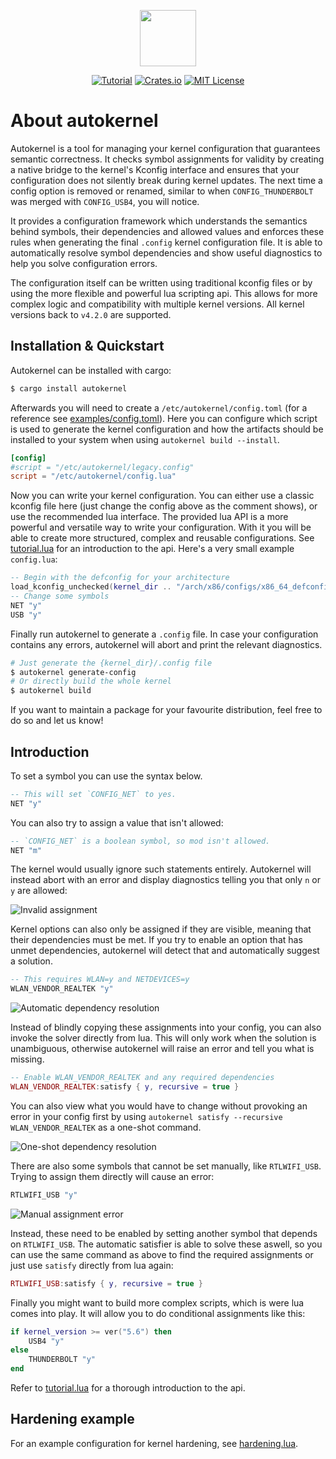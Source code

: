 <p align="center"><img width="auto" height="90" src="https://user-images.githubusercontent.com/31919558/201540026-7b9281f5-0f1b-4d7a-8b69-4480b1e467d3.png"></p>

<div align="center">

[![Tutorial](https://img.shields.io/badge/API-Tutorial-informational.svg)](https://github.com/oddlama/autokernel/blob/main/examples/tutorial.lua)
[![Crates.io](https://img.shields.io/crates/v/autokernel.svg)](https://crates.io/crates/autokernel)
[![MIT License](https://img.shields.io/badge/license-MIT-informational.svg)](./LICENSE)

</div>

# About autokernel

Autokernel is a tool for managing your kernel configuration that guarantees semantic correctness.
It checks symbol assignments for validity by creating a native bridge to the kernel's
Kconfig interface and ensures that your configuration does not silently break during kernel updates.
The next time a config option is removed or renamed, similar to when `CONFIG_THUNDERBOLT` was merged
with `CONFIG_USB4`, you will notice.

It provides a configuration framework which understands the semantics behind symbols,
their dependencies and allowed values and enforces these rules when generating the final
`.config` kernel configuration file. It is able to automatically resolve symbol dependencies
and show useful diagnostics to help you solve configuration errors.

The configuration itself can be written using traditional kconfig files
or by using the more flexible and powerful lua scripting api. This allows for more complex logic
and compatibility with multiple kernel versions. All kernel versions back to `v4.2.0` are supported.

## Installation \& Quickstart

Autokernel can be installed with cargo:

```bash
$ cargo install autokernel
```

Afterwards you will need to create a `/etc/autokernel/config.toml` (for a reference see [examples/config.toml](https://github.com/oddlama/autokernel/blob/main/examples/config.toml)).
Here you can configure which script is used to generate the kernel configuration and how the artifacts
should be installed to your system when using `autokernel build --install`.

```toml
[config]
#script = "/etc/autokernel/legacy.config"
script = "/etc/autokernel/config.lua"
```

Now you can write your kernel configuration. You can either use a classic kconfig file here
(just change the config above as the comment shows), or use the recommended lua interface.
The provided lua API is a more powerful and versatile way to write your configuration.
With it you will be able to create more structured, complex and reusable configurations.
See [tutorial.lua](examples/tutorial.lua) for an introduction to the api. Here's a very small
example `config.lua`:

```lua
-- Begin with the defconfig for your architecture
load_kconfig_unchecked(kernel_dir .. "/arch/x86/configs/x86_64_defconfig")
-- Change some symbols
NET "y"
USB "y"
```

Finally run autokernel to generate a `.config` file. In case your configuration contains any errors,
autokernel will abort and print the relevant diagnostics.

```bash
# Just generate the {kernel_dir}/.config file
$ autokernel generate-config
# Or directly build the whole kernel
$ autokernel build
```

If you want to maintain a package for your favourite distribution, feel free to do so and let us know!

## Introduction

To set a symbol you can use the syntax below.

```lua
-- This will set `CONFIG_NET` to yes.
NET "y"
```

You can also try to assign a value that isn't allowed:

```lua
-- `CONFIG_NET` is a boolean symbol, so mod isn't allowed.
NET "m"
```

The kernel would usually ignore such statements entirely. Autokernel will instead
abort with an error and display diagnostics telling you that only `n` or `y` are allowed:

![Invalid assignment](https://user-images.githubusercontent.com/31919558/201546052-5c65b680-f722-43f5-b563-80cd6c2ced7f.png)

Kernel options can also only be assigned if they are visible, meaning that their
dependencies must be met. If you try to enable an option that has unmet dependencies,
autokernel will detect that and automatically suggest a solution.

```lua
-- This requires WLAN=y and NETDEVICES=y
WLAN_VENDOR_REALTEK "y"
```

![Automatic dependency resolution](https://user-images.githubusercontent.com/31919558/201546061-9da4cd5f-0fba-46a8-a161-8b583bf3e9e1.png)

Instead of blindly copying these assignments into your config, you can also invoke the solver directly
from lua. This will only work when the solution is unambiguous, otherwise autokernel will
raise an error and tell you what is missing.

```lua
-- Enable WLAN_VENDOR_REALTEK and any required dependencies
WLAN_VENDOR_REALTEK:satisfy { y, recursive = true }
```

You can also view what you would have to change without provoking an error in your config first
by using `autokernel satisfy --recursive WLAN_VENDOR_REALTEK` as a one-shot command.

![One-shot dependency resolution](https://user-images.githubusercontent.com/31919558/201546071-de397f53-d4a7-40d8-b9dc-6ad6f6c5c64a.png)

There are also some symbols that cannot be set manually, like `RTLWIFI_USB`.
Trying to assign them directly will cause an error:

```lua
RTLWIFI_USB "y"
```

![Manual assignment error](https://user-images.githubusercontent.com/31919558/201546077-645e990d-8286-477c-886e-4e1614c88f07.png)

Instead, these need to be enabled by setting another symbol that depends on `RTLWIFI_USB`.
The automatic satisfier is able to solve these aswell, so you can use the same command as
above to find the required assignments or just use `satisfy` directly from lua again:

```lua
RTLWIFI_USB:satisfy { y, recursive = true }
```

Finally you might want to build more complex scripts, which is were lua comes into play.
It will allow you to do conditional assignments like this:

```lua
if kernel_version >= ver("5.6") then
	USB4 "y"
else
	THUNDERBOLT "y"
end
```

Refer to [tutorial.lua](examples/tutorial.lua) for a thorough introduction to the api.

## Hardening example

For an example configuration for kernel hardening, see [hardening.lua](examples/hardening.lua).
